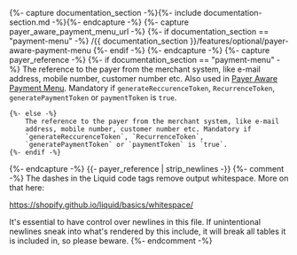 {%- capture documentation_section -%}{%- include documentation-section.md -%}{%- endcapture -%}
{%- capture payer_aware_payment_menu_url -%}
   {%- if documentation_section == "payment-menu" -%}
        /{{ documentation_section }}/features/optional/payer-aware-payment-menu
    {%- endif -%}
{%- endcapture -%}
{%- capture payer_reference -%}
    {%- if documentation_section == "payment-menu" -%}
        The reference to the payer from the merchant system, like e-mail
        address, mobile number, customer number etc. Also used in
        [Payer Aware Payment Menu]({{payer_aware_payment_menu_url}}).
         Mandatory if `generateReccurenceToken`, `RecurrenceToken`,
         `generatePaymentToken` or `paymentToken` is `true`.

    {%- else -%}
        The reference to the payer from the merchant system, like e-mail
        address, mobile number, customer number etc. Mandatory if
        `generateReccurenceToken`, `RecurrenceToken`,
        `generatePaymentToken` or `paymentToken` is `true`.
    {%- endif -%}
{%- endcapture -%}
{{- payer_reference | strip_newlines -}}
{%- comment -%}
The dashes in the Liquid code tags remove output whitespace. More on that here:

<https://shopify.github.io/liquid/basics/whitespace/>

It's essential to have control over newlines in this file. If unintentional
newlines sneak into what's rendered by this include, it will break all tables
it is included in, so please beware.
{%- endcomment -%}
